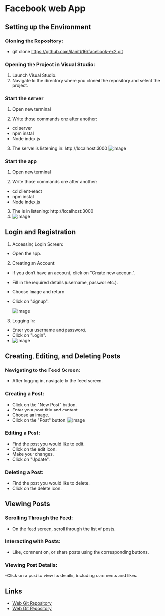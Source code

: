 # Facebook web App

## Setting up the Environment
### Cloning the Repository:
- git clone https://github.com/ilanitb16/facebook-ex2.git 

### Opening the Project in Visual Studio:
1. Launch Visual Studio.
2. Navigate to the directory where you cloned the repository and select the project.

### Start the server
1. Open new terminal

2. Write those commands one after another:
- cd server
- npm install
- Node index.js

3. The server is listening in: http://localhost:3000
![image](https://github.com/ShmuelGranot/Facebook-iso-APP/assets/155532362/a2bb7bdb-112f-4551-aa7b-46dda831a248)

### Start the app
1. Open new terminal

2. Write those commands one after another:
- cd client-react
- npm install
- Node index.js

3. The is in listening: http://localhost:3000
4. 
   ![image](https://github.com/ilanitb16/facebook-ex2/assets/155532362/aa27ec97-8bbd-40b6-bd94-90c2992a053c)


## Login and Registration
1. Accessing Login Screen:
- Open the app.

2. Creating an Account:
- If you don't have an account, click on "Create new account".
- Fill in the required details (username, passwor etc.).
- Choose Image and return
- Click on "signup".
  
  ![image](https://github.com/ilanitb16/facebook-ex2/assets/155532362/6cd9d352-c6e7-4b80-b29d-ea1523c64d4b)



3. Logging In:
- Enter your username and password.
- Click on "Login".
- 
  ![image](https://github.com/ilanitb16/facebook-ex2/assets/155532362/2fa6e36d-9577-4072-a2c8-f4d74011e230)


## Creating, Editing, and Deleting Posts
### Navigating to the Feed Screen:
- After logging in, navigate to the feed screen.

### Creating a Post:
- Click on the "New Post" button.
- Enter your post title and content.
- Choose an image.
- Click on the "Post" button.
  ![image](https://github.com/ilanitb16/facebook-ex2/assets/155532362/ab287044-2a2c-4671-8a63-50bbbe67feeb)

### Editing a Post:
- Find the post you would like to edit.
- Click on the edit icon.
- Make your changes.
- Click on "Update".
### Deleting a Post:
- Find the post you would like to delete.
- Click on the delete icon.

## Viewing Posts

### Scrolling Through the Feed:
- On the feed screen, scroll through the list of posts.


### Interacting with Posts:
- Like, comment on, or share posts using the corresponding buttons.

### Viewing Post Details:
-Click on a post to view its details, including comments and likes.

## Links
- [Web Git Repository](https://github.com/ShmuelGranot/Facebook-iso-APP)
- [Web Git Repository](https://github.com/ilanitb16/facebook-iso.git)

